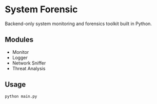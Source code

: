 # System Forensic

Backend-only system monitoring and forensics toolkit built in Python.

## Modules
- Monitor
- Logger
- Network Sniffer
- Threat Analysis

## Usage
```bash
python main.py
```
